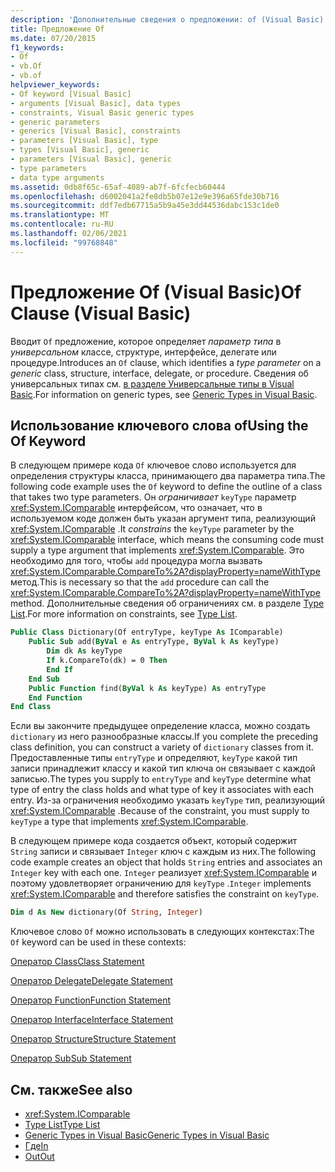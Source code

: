 ```yaml
---
description: 'Дополнительные сведения о предложении: of (Visual Basic)'
title: Предложение Of
ms.date: 07/20/2015
f1_keywords:
- Of
- vb.Of
- vb.of
helpviewer_keywords:
- Of keyword [Visual Basic]
- arguments [Visual Basic], data types
- constraints, Visual Basic generic types
- generic parameters
- generics [Visual Basic], constraints
- parameters [Visual Basic], type
- types [Visual Basic], generic
- parameters [Visual Basic], generic
- type parameters
- data type arguments
ms.assetid: 0db8f65c-65af-4089-ab7f-6fcfecb60444
ms.openlocfilehash: d6002041a2fe8db5b07e12e9e396a65fde30b716
ms.sourcegitcommit: ddf7edb67715a5b9a45e3dd44536dabc153c1de0
ms.translationtype: MT
ms.contentlocale: ru-RU
ms.lasthandoff: 02/06/2021
ms.locfileid: "99768848"
---
```

# <a name="of-clause-visual-basic"></a><span data-ttu-id="33279-103">Предложение Of (Visual Basic)</span><span class="sxs-lookup"><span data-stu-id="33279-103">Of Clause (Visual Basic)</span></span>

<span data-ttu-id="33279-104">Вводит `Of` предложение, которое определяет *параметр типа* в *универсальном* классе, структуре, интерфейсе, делегате или процедуре.</span><span class="sxs-lookup"><span data-stu-id="33279-104">Introduces an `Of` clause, which identifies a *type parameter* on a *generic* class, structure, interface, delegate, or procedure.</span></span> <span data-ttu-id="33279-105">Сведения об универсальных типах см. [в разделе Универсальные типы в Visual Basic](../../programming-guide/language-features/data-types/generic-types.md).</span><span class="sxs-lookup"><span data-stu-id="33279-105">For information on generic types, see [Generic Types in Visual Basic](../../programming-guide/language-features/data-types/generic-types.md).</span></span>  
  
## <a name="using-the-of-keyword"></a><span data-ttu-id="33279-106">Использование ключевого слова of</span><span class="sxs-lookup"><span data-stu-id="33279-106">Using the Of Keyword</span></span>  

 <span data-ttu-id="33279-107">В следующем примере кода `Of` ключевое слово используется для определения структуры класса, принимающего два параметра типа.</span><span class="sxs-lookup"><span data-stu-id="33279-107">The following code example uses the `Of` keyword to define the outline of a class that takes two type parameters.</span></span> <span data-ttu-id="33279-108">Он *ограничивает* `keyType` параметр <xref:System.IComparable> интерфейсом, что означает, что в используемом коде должен быть указан аргумент типа, реализующий <xref:System.IComparable> .</span><span class="sxs-lookup"><span data-stu-id="33279-108">It *constrains* the `keyType` parameter by the <xref:System.IComparable> interface, which means the consuming code must supply a type argument that implements <xref:System.IComparable>.</span></span> <span data-ttu-id="33279-109">Это необходимо для того, чтобы `add` процедура могла вызвать <xref:System.IComparable.CompareTo%2A?displayProperty=nameWithType> метод.</span><span class="sxs-lookup"><span data-stu-id="33279-109">This is necessary so that the `add` procedure can call the <xref:System.IComparable.CompareTo%2A?displayProperty=nameWithType> method.</span></span> <span data-ttu-id="33279-110">Дополнительные сведения об ограничениях см. в разделе [Type List](type-list.md).</span><span class="sxs-lookup"><span data-stu-id="33279-110">For more information on constraints, see [Type List](type-list.md).</span></span>  
  
```vb  
Public Class Dictionary(Of entryType, keyType As IComparable)  
    Public Sub add(ByVal e As entryType, ByVal k As keyType)  
        Dim dk As keyType  
        If k.CompareTo(dk) = 0 Then  
        End If  
    End Sub  
    Public Function find(ByVal k As keyType) As entryType  
    End Function  
End Class  
```  
  
 <span data-ttu-id="33279-111">Если вы закончите предыдущее определение класса, можно создать `dictionary` из него разнообразные классы.</span><span class="sxs-lookup"><span data-stu-id="33279-111">If you complete the preceding class definition, you can construct a variety of `dictionary` classes from it.</span></span> <span data-ttu-id="33279-112">Предоставленные типы `entryType` и определяют, `keyType` какой тип записи принадлежит классу и какой тип ключа он связывает с каждой записью.</span><span class="sxs-lookup"><span data-stu-id="33279-112">The types you supply to `entryType` and `keyType` determine what type of entry the class holds and what type of key it associates with each entry.</span></span> <span data-ttu-id="33279-113">Из-за ограничения необходимо указать `keyType` тип, реализующий <xref:System.IComparable> .</span><span class="sxs-lookup"><span data-stu-id="33279-113">Because of the constraint, you must supply to `keyType` a type that implements <xref:System.IComparable>.</span></span>  
  
 <span data-ttu-id="33279-114">В следующем примере кода создается объект, который содержит `String` записи и связывает `Integer` ключ с каждым из них.</span><span class="sxs-lookup"><span data-stu-id="33279-114">The following code example creates an object that holds `String` entries and associates an `Integer` key with each one.</span></span> <span data-ttu-id="33279-115">`Integer` реализует <xref:System.IComparable> и поэтому удовлетворяет ограничению для `keyType` .</span><span class="sxs-lookup"><span data-stu-id="33279-115">`Integer` implements <xref:System.IComparable> and therefore satisfies the constraint on `keyType`.</span></span>  
  
```vb  
Dim d As New dictionary(Of String, Integer)  
```  
  
 <span data-ttu-id="33279-116">Ключевое слово `Of` можно использовать в следующих контекстах:</span><span class="sxs-lookup"><span data-stu-id="33279-116">The `Of` keyword can be used in these contexts:</span></span>  
  
 [<span data-ttu-id="33279-117">Оператор Class</span><span class="sxs-lookup"><span data-stu-id="33279-117">Class Statement</span></span>](class-statement.md)  
  
 [<span data-ttu-id="33279-118">Оператор Delegate</span><span class="sxs-lookup"><span data-stu-id="33279-118">Delegate Statement</span></span>](delegate-statement.md)  
  
 [<span data-ttu-id="33279-119">Оператор Function</span><span class="sxs-lookup"><span data-stu-id="33279-119">Function Statement</span></span>](function-statement.md)  
  
 [<span data-ttu-id="33279-120">Оператор Interface</span><span class="sxs-lookup"><span data-stu-id="33279-120">Interface Statement</span></span>](interface-statement.md)  
  
 [<span data-ttu-id="33279-121">Оператор Structure</span><span class="sxs-lookup"><span data-stu-id="33279-121">Structure Statement</span></span>](structure-statement.md)  
  
 [<span data-ttu-id="33279-122">Оператор Sub</span><span class="sxs-lookup"><span data-stu-id="33279-122">Sub Statement</span></span>](sub-statement.md)  
  
## <a name="see-also"></a><span data-ttu-id="33279-123">См. также</span><span class="sxs-lookup"><span data-stu-id="33279-123">See also</span></span>

- <xref:System.IComparable>
- [<span data-ttu-id="33279-124">Type List</span><span class="sxs-lookup"><span data-stu-id="33279-124">Type List</span></span>](type-list.md)
- [<span data-ttu-id="33279-125">Generic Types in Visual Basic</span><span class="sxs-lookup"><span data-stu-id="33279-125">Generic Types in Visual Basic</span></span>](../../programming-guide/language-features/data-types/generic-types.md)
- [<span data-ttu-id="33279-126">Где</span><span class="sxs-lookup"><span data-stu-id="33279-126">In</span></span>](../modifiers/in-generic-modifier.md)
- [<span data-ttu-id="33279-127">Out</span><span class="sxs-lookup"><span data-stu-id="33279-127">Out</span></span>](../modifiers/out-generic-modifier.md)
